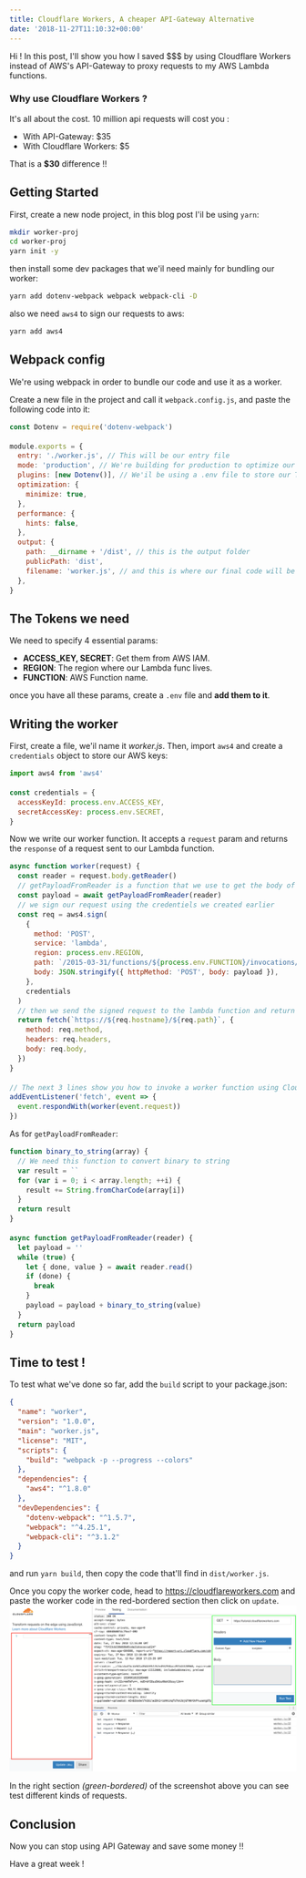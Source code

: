 ```yaml
---
title: Cloudflare Workers, A cheaper API-Gateway Alternative
date: '2018-11-27T11:10:32+00:00'
---
```


Hi ! In this post, I'Il show you how I saved $$$ by using Cloudflare Workers instead of AWS's API-Gateway to proxy requests to my AWS Lambda functions.

### Why use Cloudflare Workers ?

It's all about the cost. 10 million api requests will cost you :

- With API-Gateway: $35
- With Cloudflare Workers: $5

That is a **$30** difference !!

## Getting Started

First, create a new node project, in this blog post I'il be using `yarn`:

```bash
mkdir worker-proj
cd worker-proj
yarn init -y
```

then install some dev packages that we'il need mainly for bundling our worker:

```bash
yarn add dotenv-webpack webpack webpack-cli -D
```

also we need `aws4` to sign our requests to aws:

```bash
yarn add aws4
```

## Webpack config

We're using webpack in order to bundle our code and use it as a worker.

Create a new file in the project and call it `webpack.config.js`, and paste the following code into it:

```javascript
const Dotenv = require('dotenv-webpack')

module.exports = {
  entry: './worker.js', // This will be our entry file
  mode: 'production', // We're building for production to optimize our worker
  plugins: [new Dotenv()], // We'il be using a .env file to store our TOKENS
  optimization: {
    minimize: true,
  },
  performance: {
    hints: false,
  },
  output: {
    path: __dirname + '/dist', // this is the output folder
    publicPath: 'dist',
    filename: 'worker.js', // and this is where our final code will be at.
  },
}
```

## The Tokens we need

We need to specify 4 essential params:

- **ACCESS_KEY, SECRET**: Get them from AWS IAM.
- **REGION**: The region where our Lambda func lives.
- **FUNCTION**: AWS Function name.

once you have all these params, create a `.env` file and **add them to it**.

## Writing the worker

First, create a file, we'il name it _worker.js_.
Then, import `aws4` and create a `credentials` object to store our AWS keys:

```javascript
import aws4 from 'aws4'

const credentials = {
  accessKeyId: process.env.ACCESS_KEY,
  secretAccessKey: process.env.SECRET,
}
```

Now we write our worker function. It accepts a `request` param and returns the `response` of a request sent to our Lambda function.

```javascript
async function worker(request) {
  const reader = request.body.getReader()
  // getPayloadFromReader is a function that we use to get the body of a request
  const payload = await getPayloadFromReader(reader)
  // we sign our request using the credentiels we created earlier
  const req = aws4.sign(
    {
      method: 'POST',
      service: 'lambda',
      region: process.env.REGION,
      path: `/2015-03-31/functions/${process.env.FUNCTION}/invocations/`,
      body: JSON.stringify({ httpMethod: 'POST', body: payload }),
    },
    credentials
  )
  // then we send the signed request to the lambda function and return the response
  return fetch(`https://${req.hostname}/${req.path}`, {
    method: req.method,
    headers: req.headers,
    body: req.body,
  })
}

// The next 3 lines show you how to invoke a worker function using Cloudflare Workers
addEventListener('fetch', event => {
  event.respondWith(worker(event.request))
})
```

As for `getPayloadFromReader`:

```javascript
function binary_to_string(array) {
  // We need this function to convert binary to string
  var result = ``
  for (var i = 0; i < array.length; ++i) {
    result += String.fromCharCode(array[i])
  }
  return result
}

async function getPayloadFromReader(reader) {
  let payload = ''
  while (true) {
    let { done, value } = await reader.read()
    if (done) {
      break
    }
    payload = payload + binary_to_string(value)
  }
  return payload
}
```

## Time to test !

To test what we've done so far, add the `build` script to your package.json:

```json
{
  "name": "worker",
  "version": "1.0.0",
  "main": "worker.js",
  "license": "MIT",
  "scripts": {
    "build": "webpack -p --progress --colors"
  },
  "dependencies": {
    "aws4": "^1.8.0"
  },
  "devDependencies": {
    "dotenv-webpack": "^1.5.7",
    "webpack": "^4.25.1",
    "webpack-cli": "^3.1.2"
  }
}
```

and run `yarn build`, then copy the code that'Il find in `dist/worker.js`.

Once you copy the worker code, head to https://cloudflareworkers.com and paste the worker code in the red-bordered section then click on `update`.
![CloudflareWorkers.com](./cloudflare-workder-screenshot.png)

In the right section _(green-bordered)_ of the screenshot above you can see test different kinds of requests.

## Conclusion

Now you can stop using API Gateway and save some money !!

Have a great week !
